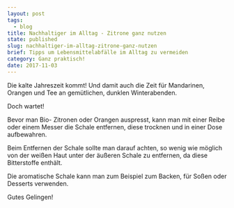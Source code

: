 ```yaml
---
layout: post
tags:
  - blog
title: Nachhaltiger im Alltag - Zitrone ganz nutzen
state: published
slug: nachhaltiger-im-alltag-zitrone-ganz-nutzen
brief: Tipps um Lebensmittelabfälle im Alltag zu vermeiden
category: Ganz praktisch!
date: 2017-11-03
---
```


Die kalte Jahreszeit kommt! Und damit auch die Zeit für Mandarinen, Orangen und Tee an gemütlichen, dunklen Winterabenden.

Doch wartet!

Bevor man Bio- Zitronen oder Orangen auspresst, kann man mit einer Reibe oder einem Messer die Schale entfernen, diese trocknen und in einer Dose aufbewahren.

Beim Entfernen der Schale sollte man darauf achten, so wenig wie möglich von der weißen Haut unter der äußeren Schale zu entfernen, da diese Bitterstoffe enthält.

Die aromatische Schale kann man zum Beispiel zum Backen, für Soßen oder Desserts verwenden.

Gutes Gelingen!